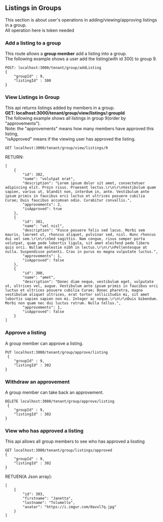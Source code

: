 ## Listings in Groups
This section is about user's operations in adding/viewing/approving listings in a group.  
All operation here is token needed

### Add a listing to a group
This route allows a **group member** add a listing into a group.  
The following example shows a user add the listing(with id 300) to group 9.  
```
POST: localhost:3000/tenant/group/addListing
{
    "groupId" : 9,
    "listingId" : 300
}
```

### View Listings in Group
This api returns listings added by members in a group.   
**GET: localhost:3000/tenant/group/view/listings/:groupId**   
The following example shows all listings in group 9(order by "approvements").   
Note: the "approvements" means how many members have approved this listing,   
"isApproved" means if the viewing user has approved the listing.   
```
GET localhost:3000/tenant/group/view/listings/9
```
RETURN:
```
[
    {
        "id": 302,
        "name": "volutpat erat",
        "description": "Lorem ipsum dolor sit amet, consectetuer adipiscing elit. Proin risus. Praesent lectus.\r\n\r\nVestibulum quam sapien, varius ut, blandit non, interdum in, ante. Vestibulum ante ipsum primis in faucibus orci luctus et ultrices posuere cubilia Curae; Duis faucibus accumsan odio. Curabitur convallis.",
        "approvements": 2,
        "isApproved": true
    },
    {
        "id": 301,
        "name": "vel nisl",
        "description": "Fusce posuere felis sed lacus. Morbi sem mauris, laoreet ut, rhoncus aliquet, pulvinar sed, nisl. Nunc rhoncus dui vel sem.\r\n\r\nSed sagittis. Nam congue, risus semper porta volutpat, quam pede lobortis ligula, sit amet eleifend pede libero quis orci. Nullam molestie nibh in lectus.\r\n\r\nPellentesque at nulla. Suspendisse potenti. Cras in purus eu magna vulputate luctus.",
        "approvements": 1,
        "isApproved": false
    },
    {
        "id": 300,
        "name": "amet",
        "description": "Donec diam neque, vestibulum eget, vulputate ut, ultrices vel, augue. Vestibulum ante ipsum primis in faucibus orci luctus et ultrices posuere cubilia Curae; Donec pharetra, magna vestibulum aliquet ultrices, erat tortor sollicitudin mi, sit amet lobortis sapien sapien non mi. Integer ac neque.\r\n\r\nDuis bibendum. Morbi non quam nec dui luctus rutrum. Nulla tellus.",
        "approvements": 1,
        "isApproved": false
    }
]
```


### Approve a listing
A group member can approve a listing.  

```
PUT localhost:3000/tenant/group/approve/listing
 {
    "groupId" : 9,
    "listingId" : 302
}
```

### Withdraw an approvement
A group member can take back an approvement.  
```
DELETE localhost:3000/tenant/group/approve/listing
 {
    "groupId" : 9,
    "listingId" : 302
}
```



### View who has approved a listing

This api allows all group members to see who has approved a lissting
```
GET localhost:3000/tenant/group/listings/approved
{
    "groupId" : 9,
    "listingId" : 302
}
```
RETUEN(A Json array): 
```
[
    {
        "id": 303,
        "firstname": "Janetta",
        "lastname": "Tolumello",
        "avatar": "https://i.imgur.com/0avxl7q.jpg"
    }
]
```